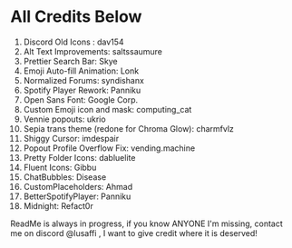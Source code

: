 # All Credits Below

1. Discord Old Icons : dav154
2. Alt Text Improvements: saltssaumure
3. Prettier Search Bar: Skye
4. Emoji Auto-fill Animation: Lonk
5. Normalized Forums: syndishanx
6. Spotify Player Rework: Panniku
7. Open Sans Font: Google Corp.
8. Custom Emoji icon and mask: computing_cat
9. Vennie popouts: ukrio
10. Sepia trans theme (redone for Chroma Glow): charmfvlz
11. Shiggy Cursor: imdespair
12. Popout Profile Overflow Fix: vending.machine
13. Pretty Folder Icons: dabluelite
14. Fluent Icons: Gibbu
15. ChatBubbles: Disease
16. CustomPlaceholders: Ahmad
17. BetterSpotifyPlayer: Panniku
18. Midnight: Refact0r

ReadMe is always in progress, if you know ANYONE I'm missing, contact me on discord @lusaffi , I want to give credit where it is deserved!
